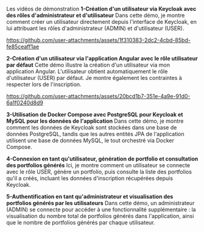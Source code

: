 Les vidéos de démonstration
**1-Création d'un utilisateur via Keycloak avec des rôles d'administrateur et d'utilisateur**
Dans cette démo, je montre comment créer un utilisateur directement depuis l'interface de Keycloak, en lui attribuant les rôles d'administrateur (ADMIN) et d'utilisateur (USER).


https://github.com/user-attachments/assets/1f310383-2dc2-4cbd-85bd-fe85ceaff1ae



**2-Création d'un utilisateur via l'application Angular avec le rôle utilisateur par défaut**
Cette démo illustre la création d'un utilisateur via mon application Angular. L'utilisateur obtient automatiquement le rôle d'utilisateur (USER) par défaut. Je montre également les contraintes à respecter lors de l'inscription.


https://github.com/user-attachments/assets/20bcd1b7-351e-4a9e-91d0-6a1f0240d8d9



**3-Utilisation de Docker Compose avec PostgreSQL pour Keycloak et MySQL pour les données de l'application**
Dans cette démo, je montre comment les données de Keycloak sont stockées dans une base de données PostgreSQL, tandis que les autres entités JPA de l'application utilisent une base de données MySQL, le tout orchestré via Docker Compose.


**4-Connexion en tant qu'utilisateur, génération de portfolio et consultation des portfolios générés**
Ici, je montre comment un utilisateur se connecte avec le rôle USER, génère un portfolio, puis consulte la liste des portfolios qu'il a créés, incluant les données d'inscription récupérées depuis Keycloak.


**5-Authentification en tant qu'administrateur et visualisation des portfolios générés par les utilisateurs**
Dans cette démo, un administrateur (ADMIN) se connecte pour accéder à une fonctionnalité supplémentaire : la visualisation du nombre total de portfolios générés dans l'application, ainsi que le nombre de portfolios générés par chaque utilisateur.

